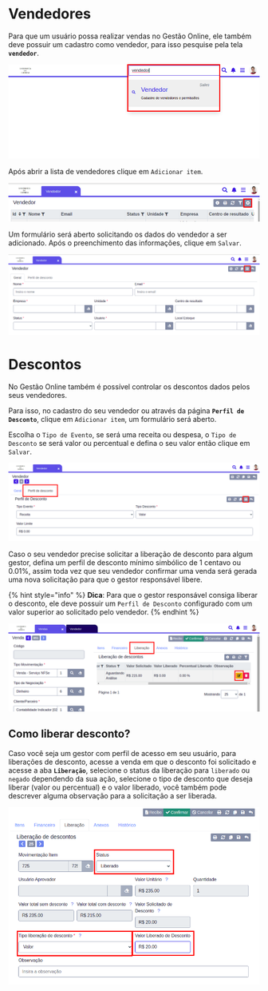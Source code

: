 # Vendedores

Para que um usuário possa realizar vendas no Gestão Online, ele também deve possuir um cadastro como vendedor, para isso pesquise pela tela **`vendedor`**.

![Gerar Boleto](/ui/assets/manuais-de-uso/vendedor/1-vendedor.png)

Após abrir a lista de vendedores clique em `Adicionar item`.

![Gerar Boleto](/ui/assets/manuais-de-uso/vendedor/2-vendedor.png)

Um formulário será aberto solicitando os dados do vendedor a ser adicionado. Após o preenchimento das informações, clique em `Salvar`.

![Gerar Boleto](/ui/assets/manuais-de-uso/vendedor/3-vendedor.png)

# Descontos

No Gestão Online também é possível controlar os descontos dados pelos seus vendedores. 

Para isso, no cadastro do seu vendedor ou através da página **`Perfil de Desconto`**, clique em `Adicionar item`, um formulário será aberto. 

Escolha o `Tipo de Evento`, se será uma receita ou despesa, o `Tipo de Desconto` se será valor ou percentual e defina o seu valor então clique em `Salvar`.

![Cadastrar perfil de desconto](/ui/assets/manuais-de-uso/vendedor/4-vendedor.png)

Caso o seu vendedor precise solicitar a liberação de desconto para algum gestor, defina um perfil de desconto mínimo simbólico de 1 centavo ou 0.01%, assim toda vez que seu vendedor confirmar uma venda será gerada uma nova solicitação para que o gestor responsável libere.

{% hint style="info" %}
**Dica**: Para que o gestor responsável consiga liberar o desconto, ele deve possuir um `Perfil de Desconto` configurado com um valor superior ao solicitado pelo vendedor.
{% endhint %}

![Cadastrar perfil de desconto](/ui/assets/manuais-de-uso/vendedor/5-vendedor.png)

## Como liberar desconto?

Caso você seja um gestor com perfil de acesso em seu usuário, para liberações de desconto, acesse a venda em que o desconto foi solicitado e acesse a aba **`Liberação`**, selecione o status da liberação para `liberado` ou `negado` dependendo da sua ação, selecione o tipo de desconto que deseja liberar (valor ou percentual) e o valor liberado, você também pode descrever alguma observação para a solicitação a ser liberada.

![Cadastrar perfil de desconto](/ui/assets/manuais-de-uso/vendedor/6-vendedor.png)

